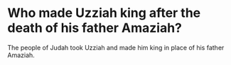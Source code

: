 # Who made Uzziah king after the death of his father Amaziah?

The people of Judah took Uzziah and made him king in place of his father Amaziah.
